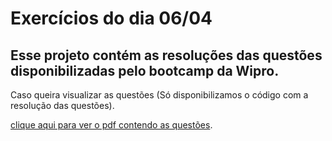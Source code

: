 # Exercícios do dia 06/04

## Esse projeto contém as resoluções das questões disponibilizadas pelo bootcamp da Wipro.

Caso queira visualizar as questões (Só disponibilizamos o código com a resolução das questões).

[clique aqui para ver o pdf contendo as questões](https://drive.google.com/file/d/193N04YLv3bEPqLR4Vq0AskSTYS3b_PvO/view?usp=sharing).

